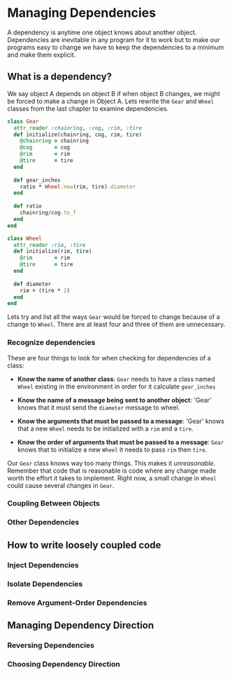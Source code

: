 # Managing Dependencies
A dependency is anytime one object knows about another object. Dependencies are inevitable in any program for it to work but to make our programs easy to change we have to keep the dependencies to a minimum and make them explicit.


## What is a dependency?
We say object A depends on object B if when object B changes, we might be forced to make a change in Object A. Lets rewrite the `Gear` and `Wheel` classes from the last chapter to examine dependencies.

```ruby
class Gear
  attr_reader :chainring, :cog, :rim, :tire
  def initialize(chainring, cog, rim, tire)
    @chainring = chainring
    @cog       = cog
    @rim       = rim
    @tire      = tire
  end
  
  def gear_inches
    ratio * Wheel.new(rim, tire).diameter
  end
  
  def ratio
    chainring/cog.to_f
  end
end

class Wheel
  attr_reader :rim, :tire
  def initialize(rim, tire)
    @rim       = rim
    @tire      = tire 
  end
  
  def diameter
    rim + (tire * 2)
  end
end
```


Lets try and list all the ways `Gear` would be forced to change because of a change to `Wheel`. There are at least four and three of them are unnecessary.


### Recognize dependencies

These are four things to look for when checking for dependencies of a class:

* __Know the name of another class__: `Gear` needs to have a class named `Wheel` existing in the environment in order for it calculate `gear_inches`

* __Know the name of a message being sent to another object__: 'Gear' knows that it must send the `diameter` message to wheel.

* __Know the arguments that must be passed to a message__: 'Gear' knows that a new `Wheel` needs to be initialized with a `rim` and a `tire`.

* __Know the order of arguments that must be passed to a message__: `Gear` knows that to initialize a new `Wheel` it needs to pass `rim` then `tire`.


Our `Gear` class knows way too many things. This makes it _unreasonable_. Remember that code that is reasonable is code where any change made worth the effort it takes to implement. Right now, a small change in `Wheel` could cause several changes in `Gear`. 
 
### Coupling Between Objects

### Other Dependencies


## How to write loosely coupled code

### Inject Dependencies

### Isolate Dependencies

### Remove Argument-Order Dependencies


## Managing Dependency Direction


### Reversing Dependencies

### Choosing Dependency Direction

